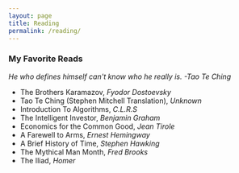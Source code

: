 ```yaml
---
layout: page
title: Reading
permalink: /reading/
---
```


<div>
	<h3>My Favorite Reads</h3>
	<p><i>He who defines himself can't know who he really is. -Tao Te Ching</i></p>
<ul>
  <li>The Brothers Karamazov, <i>Fyodor Dostoevsky</i></li>
  <li>Tao Te Ching (Stephen Mitchell Translation), <i>Unknown</i></li>
  <li>Introduction To Algorithms, <i>C.L.R.S</i></li>
  <li>The Intelligent Investor, <i>Benjamin Graham</i></li>
  <li>Economics for the Common Good, <i>Jean Tirole</i></li>
  <li>A Farewell to Arms, <i>Ernest Hemingway</i></li>
  <li>A Brief History of Time, <i>Stephen Hawking</i></li>
  <li>The Mythical Man Month, <i>Fred Brooks</i></li>
  <li>The Iliad, <i>Homer</i></li>
</ul>


</div>
